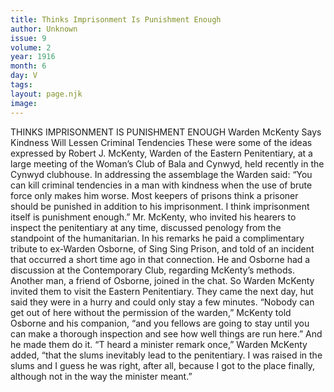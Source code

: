 ```yaml
---
title: Thinks Imprisonment Is Punishment Enough
author: Unknown
issue: 9
volume: 2
year: 1916
month: 6
day: V
tags:
layout: page.njk
image:
---
```

THINKS IMPRISONMENT IS PUNISHMENT ENOUGH    Warden McKenty Says Kindness Will Lessen Criminal Tendencies       These were some of the ideas expressed by Robert J. McKenty, Warden of the Eastern Penitentiary, at a large meeting of the Woman’s Club of Bala and Cynwyd, held recently in the Cynwyd clubhouse.       In addressing the assemblage the Warden said:       “You can kill criminal tendencies in a man with kindness when the use of brute force only makes him worse. Most keepers of prisons think a prisoner should be punished in addition to his imprisonment. I think imprisonment itself is punishment enough.”       Mr. McKenty, who invited his hearers to inspect the penitentiary at any time, discussed penology from the standpoint of the humanitarian. In his remarks he paid a complimentary tribute to ex-Warden Osborne, of Sing Sing Prison, and told of an incident that occurred a short time ago in that connection. He and Osborne had a discussion at the Contemporary Club, regarding McKenty’s methods. Another man, a friend of Osborne, joined in the chat. So Warden McKenty invited them to visit the Eastern Penitentiary. They came the next day, hut said they were in a hurry and could only stay a few minutes.       “Nobody can get out of here without the permission of the warden,” McKenty told Osborne and his companion, “and you fellows are going to stay until you can make a thorough inspection and see how well things are run here.” And he made them do it.       “T heard a minister remark once,” Warden McKenty added, “that the slums inevitably lead to the penitentiary. I was raised in the slums and I guess he was right, after all, because I got to the place finally, although not in the way the minister meant.”   
